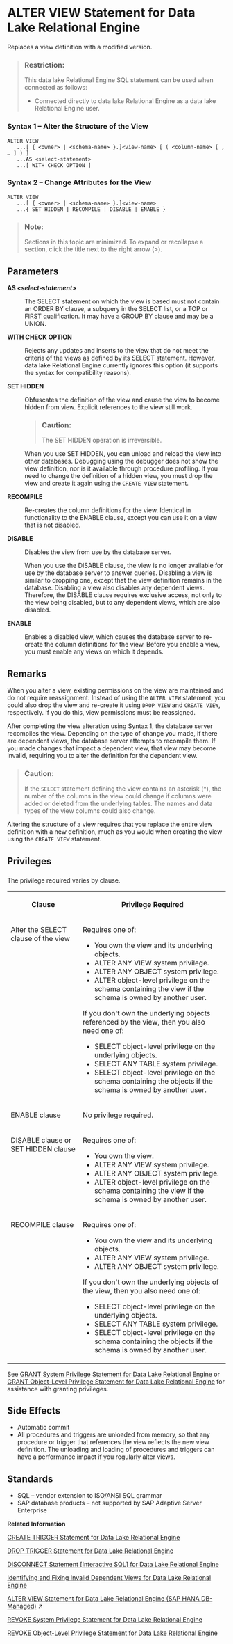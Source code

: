 <!-- loioa613cd2484f2101580a1c565befd8049 -->

# ALTER VIEW Statement for Data Lake Relational Engine 

Replaces a view definition with a modified version.



> ### Restriction:  
> This data lake Relational Engine SQL statement can be used when connected as follows:
> 
> -   Connected directly to data lake Relational Engine as a data lake Relational Engine user.





### Syntax 1 – Alter the Structure of the View

```
ALTER VIEW
   ...[ { <owner> | <schema-name> }.]<view-name> [ ( <column-name> [ , … ] ) ]
   ...AS <select-statement>
   ...[ WITH CHECK OPTION ]
```



### Syntax 2 – Change Attributes for the View

```
ALTER VIEW
   ...[ { <owner> | <schema-name> }.]<view-name> 
   ...{ SET HIDDEN | RECOMPILE | DISABLE | ENABLE }
```



> ### Note:  
> Sections in this topic are minimized. To expand or recollapse a section, click the title next to the right arrow \(*\>*\).



<a name="loioa613cd2484f2101580a1c565befd8049__alter_view_parameters1"/>

## Parameters


<dl>
<dt><b>

AS *<select-statement\>*

</b></dt>
<dd>

The SELECT statement on which the view is based must not contain an ORDER BY clause, a subquery in the SELECT list, or a TOP or FIRST qualification. It may have a GROUP BY clause and may be a UNION.



</dd><dt><b>

WITH CHECK OPTION

</b></dt>
<dd>

Rejects any updates and inserts to the view that do not meet the criteria of the views as defined by its SELECT statement. However, data lake Relational Engine currently ignores this option \(it supports the syntax for compatibility reasons\).



</dd><dt><b>

SET HIDDEN

</b></dt>
<dd>

Obfuscates the definition of the view and cause the view to become hidden from view. Explicit references to the view still work.

> ### Caution:  
> The SET HIDDEN operation is irreversible.

When you use SET HIDDEN, you can unload and reload the view into other databases. Debugging using the debugger does not show the view definition, nor is it available through procedure profiling. If you need to change the definition of a hidden view, you must drop the view and create it again using the `CREATE VIEW` statement.



</dd><dt><b>

RECOMPILE

</b></dt>
<dd>

Re-creates the column definitions for the view. Identical in functionality to the ENABLE clause, except you can use it on a view that is not disabled.



</dd><dt><b>

DISABLE

</b></dt>
<dd>

Disables the view from use by the database server.

When you use the DISABLE clause, the view is no longer available for use by the database server to answer queries. Disabling a view is similar to dropping one, except that the view definition remains in the database. Disabling a view also disables any dependent views. Therefore, the DISABLE clause requires exclusive access, not only to the view being disabled, but to any dependent views, which are also disabled.



</dd><dt><b>

ENABLE

</b></dt>
<dd>

Enables a disabled view, which causes the database server to re-create the column definitions for the view. Before you enable a view, you must enable any views on which it depends.



</dd>
</dl>



<a name="loioa613cd2484f2101580a1c565befd8049__alter_view_remarks1"/>

## Remarks

When you alter a view, existing permissions on the view are maintained and do not require reassignment. Instead of using the `ALTER VIEW` statement, you could also drop the view and re-create it using `DROP VIEW` and `CREATE VIEW`, respectively. If you do this, view permissions must be reassigned.

After completing the view alteration using Syntax 1, the database server recompiles the view. Depending on the type of change you made, if there are dependent views, the database server attempts to recompile them. If you made changes that impact a dependent view, that view may become invalid, requiring you to alter the definition for the dependent view.

> ### Caution:  
> If the `SELECT` statement defining the view contains an asterisk \(\*\), the number of the columns in the view could change if columns were added or deleted from the underlying tables. The names and data types of the view columns could also change.

Altering the structure of a view requires that you replace the entire view definition with a new definition, much as you would when creating the view using the `CREATE VIEW` statement.



<a name="loioa613cd2484f2101580a1c565befd8049__alter_view_privilege1"/>

## Privileges



### 

The privilege required varies by clause. 


<table>
<tr>
<th valign="top">

Clause



</th>
<th valign="top">

Privilege Required



</th>
</tr>
<tr>
<td valign="top">

Alter the SELECT clause of the view



</td>
<td valign="top">

Requires one of:

-   You own the view and its underlying objects.
-   ALTER ANY VIEW system privilege.
-   ALTER ANY OBJECT system privilege.
-   ALTER object-level privilege on the schema containing the view if the schema is owned by another user.

If you don't own the underlying objects referenced by the view, then you also need one of:

-   SELECT object-level privilege on the underlying objects.
-   SELECT ANY TABLE system privilege.
-   SELECT object-level privilege on the schema containing the objects if the schema is owned by another user.



</td>
</tr>
<tr>
<td valign="top">

ENABLE clause



</td>
<td valign="top">

No privilege required.



</td>
</tr>
<tr>
<td valign="top">

DISABLE clause or SET HIDDEN clause



</td>
<td valign="top">

Requires one of:

-   You own the view.
-   ALTER ANY VIEW system privilege.
-   ALTER ANY OBJECT system privilege.
-   ALTER object-level privilege on the schema containing the view if the schema is owned by another user.



</td>
</tr>
<tr>
<td valign="top">

RECOMPILE clause



</td>
<td valign="top">

Requires one of:

-   You own the view and its underlying objects.
-   ALTER ANY VIEW system privilege.
-   ALTER ANY OBJECT system privilege.

If you don't own the underlying objects of the view, then you also need one of:

-   SELECT object-level privilege on the underlying objects.
-   SELECT ANY TABLE system privilege.
-   SELECT object-level privilege on the schema containing the objects if the schema is owned by another user.



</td>
</tr>
</table>

See [GRANT System Privilege Statement for Data Lake Relational Engine](grant-system-privilege-statement-for-data-lake-relational-engine-a3dfcb0.md) or [GRANT Object-Level Privilege Statement for Data Lake Relational Engine](grant-object-level-privilege-statement-for-data-lake-relational-engine-a3e154f.md) for assistance with granting privileges. 



<a name="loioa613cd2484f2101580a1c565befd8049__alter_view_sideefects1"/>

## Side Effects

-   Automatic commit
-   All procedures and triggers are unloaded from memory, so that any procedure or trigger that references the view reflects the new view definition. The unloading and loading of procedures and triggers can have a performance impact if you regularly alter views.



<a name="loioa613cd2484f2101580a1c565befd8049__alter_view_standards1"/>

## Standards

-   SQL – vendor extension to ISO/ANSI SQL grammar
-   SAP database products – not supported by SAP Adaptive Server Enterprise

**Related Information**  


[CREATE TRIGGER Statement for Data Lake Relational Engine](create-trigger-statement-for-data-lake-relational-engine-3be4860.md "Creates a trigger on a table. This statement applies to data lake Relational Engine catalog store tables only.")

[DROP TRIGGER Statement for Data Lake Relational Engine](drop-trigger-statement-for-data-lake-relational-engine-3be4974.md "Removes a trigger from the database. This statement applies to data lake Relational Engine catalog store tables only.")

[DISCONNECT Statement \[Interactive SQL\] for Data Lake Relational Engine](disconnect-statement-interactive-sql-for-data-lake-relational-engine-a61bf2a.md "Drops a connection with the database.")

[Identifying and Fixing Invalid Dependent Views for Data Lake Relational Engine](identifying-and-fixing-invalid-dependent-views-for-data-lake-relational-engine-a38963a.md "Check for, and correct, any dependent views that become invalid because of changes to their underlying tables.")

[ALTER VIEW Statement for Data Lake Relational Engine (SAP HANA DB-Managed)](https://help.sap.com/viewer/a898e08b84f21015969fa437e89860c8/2023_2_QRC/en-US/6ef54831fa96405b83c2a82cf9a88b9a.html "Replaces a view definition with a modified version.") :arrow_upper_right:

[REVOKE System Privilege Statement for Data Lake Relational Engine](revoke-system-privilege-statement-for-data-lake-relational-engine-a3eadda.md "Removes specific system privileges from specific users and the right to administer the privilege.")

[REVOKE Object-Level Privilege Statement for Data Lake Relational Engine](revoke-object-level-privilege-statement-for-data-lake-relational-engine-a3e7af2.md "Removes object-level privileges that were given using the GRANT statement.")

